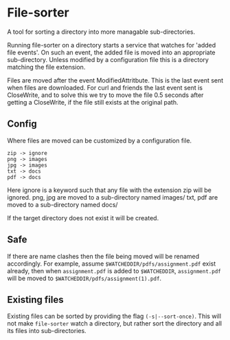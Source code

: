 # File-sorter

A tool for sorting a directory into more managable sub-directories.

Running file-sorter on a directory starts a service that watches for 'added file events'.
On such an event, the added file is moved into an appropriate sub-directory.
Unless modified by a configuration file this is a directory matching the file extension.

Files are moved after the event ModifiedAttritbute. This is the last event sent
when files are downloaded. For curl and friends the last event sent is
CloseWrite, and to solve this we try to move the file 0.5 seconds after getting
a CloseWrite, if the file still exists at the original path.

## Config
Where files are moved can be customized by a configuration file. 
```
zip -> ignore
png -> images
jpg -> images
txt -> docs
pdf -> docs
```

Here ignore is a keyword such that any file with the extension zip will be
ignored.
png, jpg are moved to a sub-directory named images/
txt, pdf are moved to a sub-directory named docs/

If the target directory does not exist it will be created.

## Safe

If there are name clashes then the file being moved will be renamed accordingly.
For example, assume `$WATCHEDDIR/pdfs/assignment.pdf` exist already, then when
`assignment.pdf` is added to `$WATCHEDDIR`, `assignment.pdf` will be moved to
`$WATCHEDDIR/pdfs/assignment(1).pdf`.

## Existing files

Existing files can be sorted by providing the flag `(-s|--sort-once)`.
This will not make `file-sorter` watch a directory, but rather sort the
directory and all its files into sub-directories.

